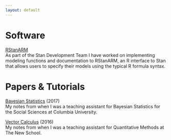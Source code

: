```yaml
---
layout: default
---
```


# Software

[RStanARM](http://mc-stan.org/rstanarm/)  
As part of the Stan Development Team I have worked on implementing modeling functions and documentation to RStanARM, an R interface to Stan that allows users to specify their models using the typical R formula syntax.

# Papers & Tutorials

[Bayesian Statistics](/projects/bsss) (2017)  
My notes from when I was a teaching assistant for Bayesian Statistics for the Social Sciences at Columbia University.

[Vector Calculus](/projects/vcn.pdf) (2016)  
My notes from when I was a teaching assistant for Quantitative Methods at The New School.
